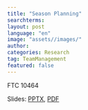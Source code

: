 ```yaml
---
title: "Season Planning"
searchterms:
layout: post
language: "en"
image: "assets//images/"
author: 
categories: Research
tag: TeamManagement
featured: false
---
```

FTC 10464<br>


Slides:
 <a href="/translations/en-us/TeamManagement/SeasonPlanning.pptx">PPTX</a>,
 <a href="/translations/en-us/TeamManagement/SeasonPlanning.pdf">PDF</a>
